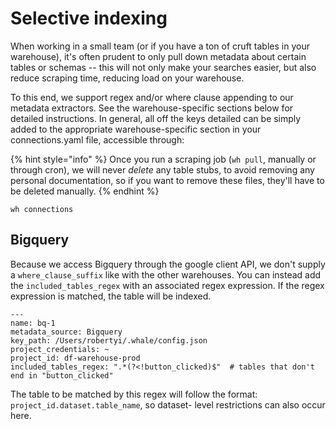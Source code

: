 # Selective indexing

When working in a small team \(or if you have a ton of cruft tables in your warehouse\), it's often prudent to only pull down metadata about certain tables or schemas -- this will not only make your searches easier, but also reduce scraping time, reducing load on your warehouse.

To this end, we support regex and/or where clause appending to our metadata extractors. See the warehouse-specific sections below for detailed instructions. In general, all off the keys detailed can be simply added to the appropriate warehouse-specific section in your connections.yaml file, accessible through:

{% hint style="info" %}
Once you run a scraping job \(`wh pull`, manually or through cron\), we will never _delete_ any table stubs, to avoid removing any personal documentation, so if you want to remove these files, they'll have to be deleted manually.
{% endhint %}

```text
wh connections
```

## Bigquery

Because we access Bigquery through the google client API, we don't supply a `where_clause_suffix` like with the other warehouses. You can instead add the `included_tables_regex` with an associated regex expression. If the regex expression is matched, the table will be indexed.

```text
---
name: bq-1
metadata_source: Bigquery
key_path: /Users/robertyi/.whale/config.json
project_credentials: ~
project_id: df-warehouse-prod
included_tables_regex: ".*(?<!button_clicked)$"  # tables that don't end in "button_clicked" 
```

The table to be matched by this regex will follow the format: `project_id.dataset.table_name`, so dataset- level restrictions can also occur here.

